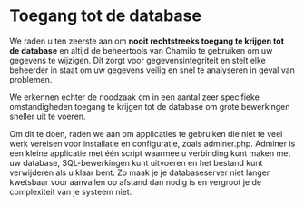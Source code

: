 # Toegang tot de database

We raden u ten zeerste aan om **nooit rechtstreeks toegang te krijgen tot de database** en altijd de beheertools van Chamilo te gebruiken om uw gegevens te wijzigen. Dit zorgt voor gegevensintegriteit en stelt elke beheerder in staat om uw gegevens veilig en snel te analyseren in geval van problemen.

We erkennen echter de noodzaak om in een aantal zeer specifieke omstandigheden toegang te krijgen tot de database om grote bewerkingen sneller uit te voeren.

Om dit te doen, raden we aan om applicaties te gebruiken die niet te veel werk vereisen voor installatie en configuratie, zoals adminer.php. Adminer  is een kleine applicatie met één script waarmee u verbinding kunt maken met uw database, SQL-bewerkingen kunt uitvoeren en het bestand kunt verwijderen als u klaar bent. Zo maak je je databaseserver niet langer kwetsbaar voor aanvallen op afstand dan nodig is en vergroot je de complexiteit van je systeem niet.

